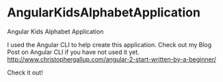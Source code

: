 # AngularKidsAlphabetApplication
Angular Kids Alphabet Application

I used the Angular CLI to help create this application.  Check out my Blog Post on Angular CLI if you have not used it yet. <br>
http://www.christophergallup.com/angular-2-start-written-by-a-beginner/<br>

Check it out!
